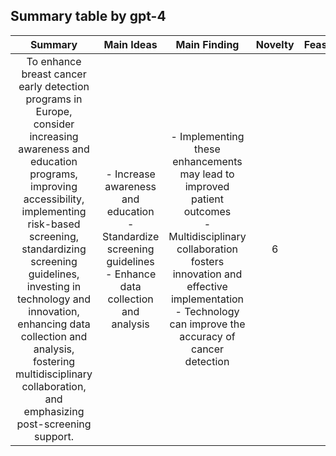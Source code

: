 ## Summary table by gpt-4
| Summary | Main Ideas | Main Finding | Novelty | Feasibility | Correctness |
|:-------:|:----------:|:------------:|:-------:|:-----------:|:-----------:|
| To enhance breast cancer early detection programs in Europe, consider increasing awareness and education programs, improving accessibility, implementing risk-based screening, standardizing screening guidelines, investing in technology and innovation, enhancing data collection and analysis, fostering multidisciplinary collaboration, and emphasizing post-screening support. | - Increase awareness and education<br> - Standardize screening guidelines<br> - Enhance data collection and analysis | - Implementing these enhancements may lead to improved patient outcomes<br> - Multidisciplinary collaboration fosters innovation and effective implementation<br> - Technology can improve the accuracy of cancer detection | 6 | 7 | 8 |
